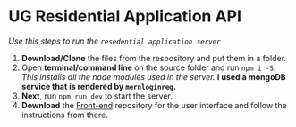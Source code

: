 # UG Residential Application API
_Use this steps to run the `resedential application server`_
1. **Download/Clone** the files from the respository and put them in a folder.
2. Open **terminal/command line** on the source folder and run `npm i -S`.<br /> _This installs all the node modules used in the server._
**I used a mongoDB service that is rendered by `mernloginreg`.**
3. **Next**, run `npm run dev` to start the server.
4. **Download** the [Front-end](https://github.com/chideraike/CSCD311-class-project-web) repository for the user interface and follow the instructions from there.